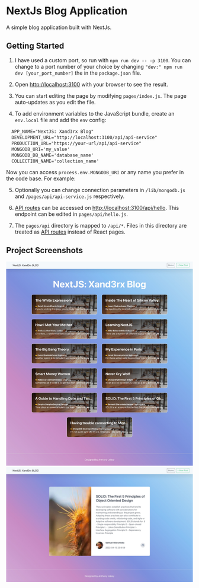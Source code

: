 # NextJs Blog Application

A simple blog application built with NextJs.

## Getting Started

1. I have used a custom port, so run with `npm run dev -- -p 3100`.
   You can change to a port number of your choice by changing `"dev:" npm run dev [your_port_number]` the in the `package.json` file.

2. Open [http://localhost:3100](http://localhost:3100) with your browser to see the result.

3. You can start editing the page by modifying `pages/index.js`. The page auto-updates as you edit the file.

4. To add environment variables to the JavaScript bundle, create an `env.local` file and add the `env` config:

```
  APP_NAME="NextJS: Xand3rx Blog"
  DEVELOPMENT_URL="http://localhost:3100/api/api-service"
  PRODUCTION_URL="https://your-url/api/api-service"
  MONGODB_URI='my_value'
  MONGODB_DB_NAME='database_name'
  COLLECTION_NAME='collection_name'
```

Now you can access `process.env.MONGODB_URI` or any name you prefer in the code base. For example:

5. Optionally you can change connection parameters in `/lib/mongodb.js` and `/pages/api/api-service.js` respectively.

7. [API routes](https://nextjs.org/docs/api-routes/introduction) can be accessed on [http://localhost:3100/api/hello](http://localhost:3100/api/hello). This endpoint can be edited in `pages/api/hello.js`.

8. The `pages/api` directory is mapped to `/api/*`. Files in this directory are treated as [API routes](https://nextjs.org/docs/api-routes/introduction) instead of React pages.


## Project Screenshots

![Index Page](/public/img/landing.jpg)
![Blog Details Page](/public/img/landing-2.jpg)